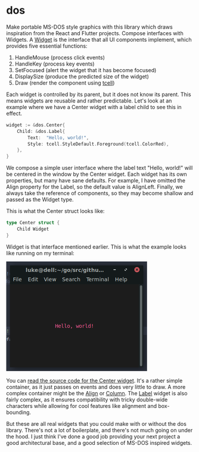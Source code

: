 # dos
Make portable MS-DOS style graphics with this library which draws inspiration
from the React and Flutter projects. Compose interfaces with Widgets.
A [Widget](widget.go) is the interface that all UI components implement, which
provides five essential functions:

 1. HandleMouse (process click events)
 2. HandleKey (process key events)
 3. SetFocused (alert the widget that it has become focused)
 4. DisplaySize (produce the predicted size of the widget)
 5. Draw (render the component using [tcell](https://pkg.go.dev/github.com/gdamore/tcell/v2))

Each widget is controlled by its parent, but it does not know its parent. This
means widgets are reusable and rather predictable. Let's look at an example where
we have a Center widget with a label child to see this in effect.

```go
widget := &dos.Center{
    Child: &dos.Label{
        Text:  "Hello, world!",
        Style: tcell.StyleDefault.Foreground(tcell.ColorRed),
    },
}
```

We compose a simple user interface where the label text "Hello, world!" will be
centered in the window by the Center widget. Each widget has its own properties,
but many have sane defaults. For example, I have omitted the Align property for
the Label, so the default value is AlignLeft. Finally, we always take the reference
of components, so they may become shallow and passed as the Widget type.

This is what the Center struct looks like:

```go
type Center struct {
	Child Widget
}
```

Widget is that interface mentioned earlier. This is what the example looks like
running on my terminal:

![A screenshot of this example working in my MATE terminal. The text "Hello, world!" is centered.](images/hello-world.png)

You can [read the source code for the Center widget](center.go). It's a rather
simple container, as it just passes on events and does very little to draw. A more
complex container might be the [Align](align.go) or [Column](column.go). The
[Label](label.go) widget is also fairly complex, as it ensures compatibility
with tricky double-wide characters while allowing for cool features like alignment
and box-bounding.

But these are all real widgets that you could make with or without the dos library.
There's not a lot of boilerplate, and there's not much going on under the hood.
I just think I've done a good job providing your next project a good architectural
base, and a good selection of MS-DOS inspired widgets.
